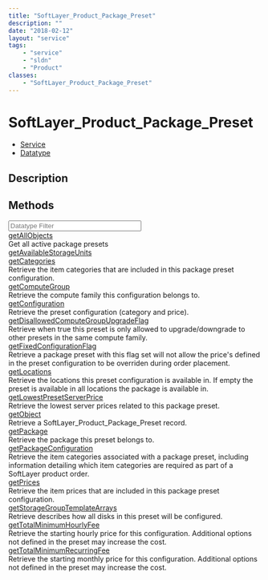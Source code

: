 ```yaml
---
title: "SoftLayer_Product_Package_Preset"
description: ""
date: "2018-02-12"
layout: "service"
tags:
    - "service"
    - "sldn"
    - "Product"
classes:
    - "SoftLayer_Product_Package_Preset"
---
```

# SoftLayer_Product_Package_Preset
<div id='service-datatype'>
    <ul id='sldn-reference-tabs'>
    <li id='service'> <a href='/reference/services/SoftLayer_Product_Package_Preset' >Service</a></li>    <li id='datatype'> <a href='/reference/datatypes/SoftLayer_Product_Package_Preset' >Datatype</a></li>
    </ul>
</div>

## Description




        
<div id="properties" class="content">
    <h2>Methods</h2>
    <div class="view-filters">
        <div class="clearfix">
            <div class="search-input-box">
                <input placeholder="Datatype Filter" onkeyup="titleSearch(inputId='edit-combine', divId='method-div', elementClass='method-row')" 
                    type="text" id="edit-combine" value="" size="30" maxlength="128" class="form-text">
            </div>
        </div>
    </div>
    <div id="method-div">
            <div class="method-row">
                        <span class='view-field-title'><a href='/reference/services/SoftLayer_Product_Package_Preset/getAllObjects'> getAllObjects</a> </span>
            <div class='views-field-body'>Get all active package presets</div>
        </div>
            <div class="method-row">
                        <span class='view-field-title'><a href='/reference/services/SoftLayer_Product_Package_Preset/getAvailableStorageUnits'> getAvailableStorageUnits</a> </span>
            <div class='views-field-body'></div>
        </div>
            <div class="method-row">
                        <span class='view-field-title'><a href='/reference/services/SoftLayer_Product_Package_Preset/getCategories'> getCategories</a> </span>
            <div class='views-field-body'>Retrieve the item categories that are included in this package preset configuration.</div>
        </div>
            <div class="method-row">
                        <span class='view-field-title'><a href='/reference/services/SoftLayer_Product_Package_Preset/getComputeGroup'> getComputeGroup</a> </span>
            <div class='views-field-body'>Retrieve the compute family this configuration belongs to.</div>
        </div>
            <div class="method-row">
                        <span class='view-field-title'><a href='/reference/services/SoftLayer_Product_Package_Preset/getConfiguration'> getConfiguration</a> </span>
            <div class='views-field-body'>Retrieve the preset configuration (category and price).</div>
        </div>
            <div class="method-row">
                        <span class='view-field-title'><a href='/reference/services/SoftLayer_Product_Package_Preset/getDisallowedComputeGroupUpgradeFlag'> getDisallowedComputeGroupUpgradeFlag</a> </span>
            <div class='views-field-body'>Retrieve when true this preset is only allowed to upgrade/downgrade to other presets in the same compute family.</div>
        </div>
            <div class="method-row">
                        <span class='view-field-title'><a href='/reference/services/SoftLayer_Product_Package_Preset/getFixedConfigurationFlag'> getFixedConfigurationFlag</a> </span>
            <div class='views-field-body'>Retrieve a package preset with this flag set will not allow the price's defined in the preset configuration to be overriden during order placement.</div>
        </div>
            <div class="method-row">
                        <span class='view-field-title'><a href='/reference/services/SoftLayer_Product_Package_Preset/getLocations'> getLocations</a> </span>
            <div class='views-field-body'>Retrieve the locations this preset configuration is available in. If empty the preset is available in all locations the package is available in.</div>
        </div>
            <div class="method-row">
                        <span class='view-field-title'><a href='/reference/services/SoftLayer_Product_Package_Preset/getLowestPresetServerPrice'> getLowestPresetServerPrice</a> </span>
            <div class='views-field-body'>Retrieve the lowest server prices related to this package preset.</div>
        </div>
            <div class="method-row">
                        <span class='view-field-title'><a href='/reference/services/SoftLayer_Product_Package_Preset/getObject'> getObject</a> </span>
            <div class='views-field-body'>Retrieve a SoftLayer_Product_Package_Preset record.</div>
        </div>
            <div class="method-row">
                        <span class='view-field-title'><a href='/reference/services/SoftLayer_Product_Package_Preset/getPackage'> getPackage</a> </span>
            <div class='views-field-body'>Retrieve the package this preset belongs to.</div>
        </div>
            <div class="method-row">
                        <span class='view-field-title'><a href='/reference/services/SoftLayer_Product_Package_Preset/getPackageConfiguration'> getPackageConfiguration</a> </span>
            <div class='views-field-body'>Retrieve the item categories associated with a package preset, including information detailing which item categories are required as part of a SoftLayer product order.</div>
        </div>
            <div class="method-row">
                        <span class='view-field-title'><a href='/reference/services/SoftLayer_Product_Package_Preset/getPrices'> getPrices</a> </span>
            <div class='views-field-body'>Retrieve the item prices that are included in this package preset configuration.</div>
        </div>
            <div class="method-row">
                        <span class='view-field-title'><a href='/reference/services/SoftLayer_Product_Package_Preset/getStorageGroupTemplateArrays'> getStorageGroupTemplateArrays</a> </span>
            <div class='views-field-body'>Retrieve describes how all disks in this preset will be configured.</div>
        </div>
            <div class="method-row">
                        <span class='view-field-title'><a href='/reference/services/SoftLayer_Product_Package_Preset/getTotalMinimumHourlyFee'> getTotalMinimumHourlyFee</a> </span>
            <div class='views-field-body'>Retrieve the starting hourly price for this configuration. Additional options not defined in the preset may increase the cost.</div>
        </div>
            <div class="method-row">
                        <span class='view-field-title'><a href='/reference/services/SoftLayer_Product_Package_Preset/getTotalMinimumRecurringFee'> getTotalMinimumRecurringFee</a> </span>
            <div class='views-field-body'>Retrieve the starting monthly price for this configuration. Additional options not defined in the preset may increase the cost.</div>
        </div>
        </div>
</div>

